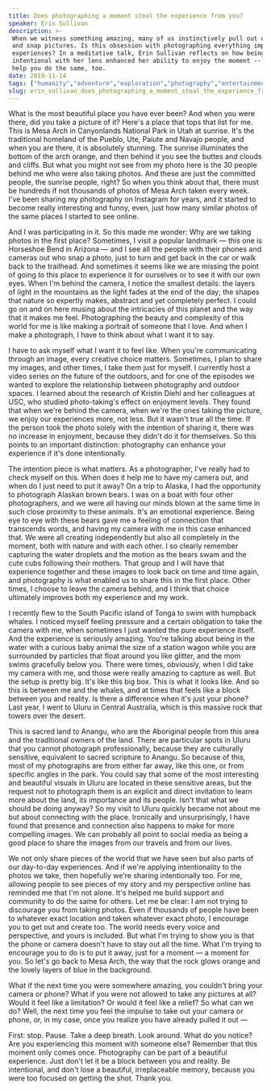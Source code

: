 ```yaml
---
title: Does photographing a moment steal the experience from you?
speaker: Erin Sullivan
description: >-
 When we witness something amazing, many of us instinctively pull out our phones
 and snap pictures. Is this obsession with photographing everything impacting our
 experiences? In a meditative talk, Erin Sullivan reflects on how being more
 intentional with her lens enhanced her ability to enjoy the moment -- and could
 help you do the same, too.
date: 2019-11-14
tags: ["humanity","adventure","exploration","photography","entertainment","life","storytelling"]
slug: erin_sullivan_does_photographing_a_moment_steal_the_experience_from_you
---
```


What is the most beautiful place you have ever been? And when you were there, did you take
a picture of it? Here's a place that tops that list for me. This is Mesa Arch in
Canyonlands National Park in Utah at sunrise. It's the traditional homeland of the Pueblo,
Ute, Paiute and Navajo people, and when you are there, it is absolutely stunning. The
sunrise illuminates the bottom of the arch orange, and then behind it you see the buttes
and clouds and cliffs. But what you might not see from my photo here is the 30 people
behind me who were also taking photos. And these are just the committed people, the
sunrise people, right? So when you think about that, there must be hundreds if not
thousands of photos of Mesa Arch taken every week. I've been sharing my photography on
Instagram for years, and it started to become really interesting and funny, even, just how
many similar photos of the same places I started to see online.

And I was participating in it. So this made me wonder: Why are we taking photos in the
first place? Sometimes, I visit a popular landmark — this one is Horseshoe Bend in Arizona
— and I see all the people with their phones and cameras out who snap a photo, just to
turn and get back in the car or walk back to the trailhead. And sometimes it seems like we
are missing the point of going to this place to experience it for ourselves or to see it
with our own eyes. When I'm behind the camera, I notice the smallest details: the layers of
light in the mountains as the light fades at the end of the day; the shapes that nature so
expertly makes, abstract and yet completely perfect. I could go on and on here musing
about the intricacies of this planet and the way that it makes me feel. Photographing the
beauty and complexity of this world for me is like making a portrait of someone that I
love. And when I make a photograph, I have to think about what I want it to
say.

I have to ask myself what I want it to feel like. When you're communicating through an
image, every creative choice matters. Sometimes, I plan to share my images, and other
times, I take them just for myself. I currently host a video series on the future of the
outdoors, and for one of the episodes we wanted to explore the relationship between
photography and outdoor spaces. I learned about the research of Kristin Diehl and her
colleagues at USC, who studied photo-taking's effect on enjoyment levels. They found that
when we're behind the camera, when we're the ones taking the picture, we enjoy our
experiences more, not less. But it wasn't true all the time. If the person took the photo
solely with the intention of sharing it, there was no increase in enjoyment, because they
didn't do it for themselves. So this points to an important distinction: photography can
enhance your experience if it's done intentionally.

The intention piece is what matters. As a photographer, I've really had to check myself on
this. When does it help me to have my camera out, and when do I just need to put it away?
On a trip to Alaska, I had the opportunity to photograph Alaskan brown bears. I was on a
boat with four other photographers, and we were all having our minds blown at the same
time in such close proximity to these animals. It's an emotional experience. Being eye to
eye with these bears gave me a feeling of connection that transcends words, and having my
camera with me in this case enhanced that. We were all creating independently but also all
completely in the moment, both with nature and with each other. I so clearly remember
capturing the water droplets and the motion as the bears swam and the cute cubs following
their mothers. That group and I will have that experience together and these images to
look back on time and time again, and photography is what enabled us to share this in the
first place. Other times, I choose to leave the camera behind, and I think that choice
ultimately improves both my experience and my work.

I recently flew to the South Pacific island of Tonga to swim with humpback whales. I
noticed myself feeling pressure and a certain obligation to take the camera with me, when
sometimes I just wanted the pure experience itself. And the experience is seriously
amazing. You're talking about being in the water with a curious baby animal the size of a
station wagon while you are surrounded by particles that float around you like glitter,
and the mom swims gracefully below you. There were times, obviously, when I did take my
camera with me, and those were really amazing to capture as well. But the setup is pretty
big. It's like this big box. This is what it looks like. And so this is between me and the
whales, and at times that feels like a block between you and reality. Is there a
difference when it's just your phone? Last year, I went to Uluru in Central Australia,
which is this massive rock that towers over the desert.

This is sacred land to Anangu, who are the Aboriginal people from this area and the
traditional owners of the land. There are particular spots in Uluru that you cannot
photograph professionally, because they are culturally sensitive, equivalent to sacred
scripture to Anangu. So because of this, most of my photographs are from either far away,
like this one, or from specific angles in the park. You could say that some of the most
interesting and beautiful visuals in Uluru are located in these sensitive areas, but the
request not to photograph them is an explicit and direct invitation to learn more about
the land, its importance and its people. Isn't that what we should be doing anyway? So my
visit to Uluru quickly became not about me but about connecting with the place. Ironically
and unsurprisingly, I have found that presence and connection also happens to make for
more compelling images. We can probably all point to social media as being a good place to
share the images from our travels and from our lives.

We not only share pieces of the world that we have seen but also parts of our day-to-day
experiences. And if we're applying intentionality to the photos we take, then hopefully
we're sharing intentionally too. For me, allowing people to see pieces of my story and my
perspective online has reminded me that I'm not alone. It's helped me build support and
community to do the same for others. Let me be clear: I am not trying to discourage you
from taking photos. Even if thousands of people have been to whatever exact location and
taken whatever exact photo, I encourage you to get out and create too. The world needs
every voice and perspective, and yours is included. But what I'm trying to show you is
that the phone or camera doesn't have to stay out all the time. What I'm trying to
encourage you to do is to put it away, just for a moment — a moment for you. So let's go
back to Mesa Arch, the way that the rock glows orange and the lovely layers of blue in the
background.

What if the next time you were somewhere amazing, you couldn't bring your camera or phone?
What if you were not allowed to take any pictures at all? Would it feel like a limitation?
Or would it feel like a relief? So what can we do? Well, the next time you feel the impulse
to take out your camera or phone, or, in my case, once you realize you have already pulled
it out —

First: stop. Pause. Take a deep breath. Look around. What do you notice? Are you
experiencing this moment with someone else? Remember that this moment only comes once.
Photography can be part of a beautiful experience. Just don't let it be a block between
you and reality. Be intentional, and don't lose a beautiful, irreplaceable memory, because
you were too focused on getting the shot. Thank you.

<!--
ad_duration=3.33
comment_count=25
event="TED Salon Brightline Initiative"
external_start_time=0
has_talk_citation=1
intro_duration=11.82
is_subtitle_required="False"
is_talk_featured="True"
language="en"
language_swap="False"
native_language="en"
number_of_related_talks=6
number_of_speakers=1
number_of_subtitled_videos=22
number_of_tags=7
number_of_talk_download_languages=22
number_of_talk_more_resources=0
number_of_talk_recommendations=1
number_of_talks_take_actions=0
post_ad_duration=0.83
published_timestamp="2020-01-23 15:58:39"
recording_date="2019-11-14"
speaker_description="Travel photographer, writer, host"
speaker_is_published=1
speaker_name="Erin Sullivan"
talk_more_resources=[]
talk_name="Does photographing a moment steal the experience from you?"
talk_recommendations_blurb="More resources curated by Erin Sullivan"
talks_tags=["humanity","adventure","exploration","photography","entertainment","life","storytelling"]
talks_take_action=[]
url_photo_speaker="https://pe.tedcdn.com/images/ted/589cfcd0ef2407e67224ac99eb00fe4396ed6f5b_254x191.jpg"
url_photo_talk="https://s3.amazonaws.com/talkstar-photos/uploads/45a6991d-a66f-41fa-bbdb-7db4a61adfd0/ErinSullivan_2019S-embed.jpg"
url_webpage="https://www.ted.com/talks/erin_sullivan_does_photographing_a_moment_steal_the_experience_from_you"
video_type_name="TED Salon Talk (partner)"
-->